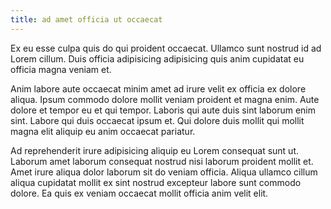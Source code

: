 ```yaml
---
title: ad amet officia ut occaecat
---
```


Ex eu esse culpa quis do qui proident occaecat. Ullamco sunt nostrud id ad Lorem cillum. Duis officia adipisicing adipisicing quis anim cupidatat eu officia magna veniam et.

Anim labore aute occaecat minim amet ad irure velit ex officia ex dolore aliqua. Ipsum commodo dolore mollit veniam proident et magna enim. Aute dolore et tempor eu et qui tempor. Laboris qui aute duis sint laborum enim sint. Labore qui duis occaecat ipsum et. Qui dolore duis mollit qui mollit magna elit aliquip eu anim occaecat pariatur.

Ad reprehenderit irure adipisicing aliquip eu Lorem consequat sunt ut. Laborum amet laborum consequat nostrud nisi laborum proident mollit et. Amet irure aliqua dolor laborum sit do veniam officia. Aliqua ullamco cillum aliqua cupidatat mollit ex sint nostrud excepteur labore sunt commodo dolore. Ea quis ex veniam occaecat mollit officia anim velit elit.